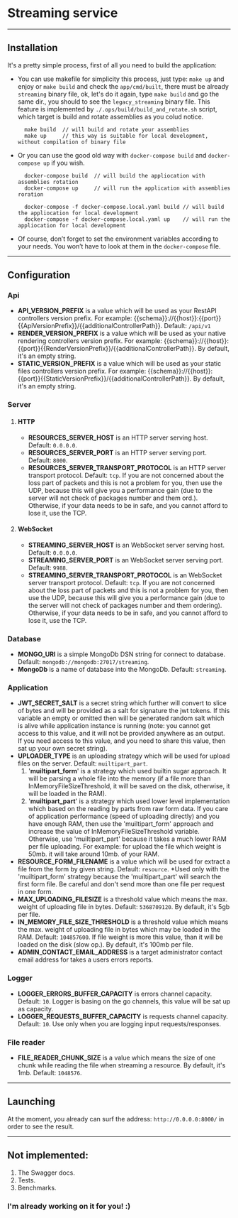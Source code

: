 # Streaming service

---

## Installation

It's a pretty simple process, first of all you need to build the application:
- You can use makefile for simplicity this process, just type: `make up` and enjoy or `make build` and check the `app/cmd/built`, there must be already `streaming` binary file, ok, let's do it again, type `make build` and go the same dir., you should to see the `legacy_streaming` binary file. This feature is implemented by `./.ops/build/build_and_rotate.sh` script, which target is build and rotate assemblies as you colud notice.
  
  ```
    make build  // will build and rotate your assemblies
    make up     // this way is suitable for local development, without compilation of binary file
  ```
  
- Or you can use the good old way with `docker-compose build` and `docker-compose up` if you wish.

  ```
    docker-compose build  // will build the appliocation with assemblies rotation
    docker-compose up     // will run the application with assemblies roration
  
    docker-compose -f docker-compose.local.yaml build // will build the appliocation for local development
    docker-compose -f docker-compose.local.yaml up    // will run the appliocation for local development
  ```
  
- Of course, don’t forget to set the environment variables according to your needs. You won’t have to look at them in the `docker-compose` file.

---

## Configuration

### Api
- **API_VERSION_PREFIX** is a value which will be used as your RestAPI controllers version prefix.
  For example: {{schema}}://{{host}}:{{port}}{{ApiVersionPrefix}}/{{additionalControllerPath}}.
  Default: `/api/v1`
- **RENDER_VERSION_PREFIX** is a value which will be used as your native rendering controllers version prefix.
  For example: {{schema}}://{{host}}:{{port}}{{RenderVersionPrefix}}/{{additionalControllerPath}}.
  By default, it's an empty string.
- **STATIC_VERSION_PREFIX** is a value which will be used as your static files controllers version prefix.
  For example: {{schema}}://{{host}}:{{port}}{{StaticVersionPrefix}}/{{additionalControllerPath}}.
  By default, it's an empty string.

### Server
1. #### HTTP
   - **RESOURCES_SERVER_HOST** is an HTTP server serving host. Default: `0.0.0.0`.
   - **RESOURCES_SERVER_PORT** is an HTTP server serving port. Default: `8000`.
   - **RESOURCES_SERVER_TRANSPORT_PROTOCOL** is an HTTP server transport protocol. Default: `tcp`.
     If you are not concerned about the loss part of packets and this is not a problem for you, then use the UDP,
     because this will give you a performance gain (due to the server will not check of packages number and them ord.).
     Otherwise, if your data needs to be in safe, and you cannot afford to lose it, use the TCP.
2. #### WebSocket
   - **STREAMING_SERVER_HOST** is an WebSocket server serving host. Default: `0.0.0.0`.
   - **STREAMING_SERVER_PORT** is an WebSocket server serving port. Default: `9988`.
   - **STREAMING_SERVER_TRANSPORT_PROTOCOL** is an WebSocket server transport protocol. Default: `tcp`.
     If you are not concerned about the loss part of packets and this is not a problem for you, then use the UDP,
     because this will give you a performance gain (due to the server will not check of packages number and them ordering).
     Otherwise, if your data needs to be in safe, and you cannot afford to lose it, use the TCP.

### Database
- **MONGO_URI** is a simple MongoDb DSN string for connect to database. Default: `mongodb://mongodb:27017/streaming`.
- **MongoDb** is a name of database into the MongoDb. Default: `streaming`.

### Application
- **JWT_SECRET_SALT** is a secret string which further will convert to slice of bytes and will be provided
  as a salt for signature the jwt tokens.
  If this variable an empty or omitted then will be generated random salt which is alive while application instance
  is running (note: you cannot get access to this value, and it will not be provided anywhere as an output. If
  you need access to this value, and you need to share this value, then sat up your own secret string).
- **UPLOADER_TYPE** is an uploading strategy which will be used for upload files on the server. Default: `muiltipart_part`.
  1. '**muiltipart_form**' is a strategy which used builtin sugar approach. It will be parsing a whole file into the
            memory (if a file more than InMemoryFileSizeThreshold, it will be saved on the disk, otherwise, it will be
            loaded in the RAM).
  2. '**muiltipart_part**' is a strategy which used lower level implementation which based on the reading by parts
      from raw form data.
  If you care of application performance (speed of uploading directly) and you have enough RAM, then use
  the 'muiltipart_form' approach and increase the value of InMemoryFileSizeThreshold variable.
  Otherwise, use 'muiltipart_part' because it takes a much lower RAM per file uploading.
  For example: for upload the file which weight is 50mb. it will take around 10mb. of your RAM.
- **RESOURCE_FORM_FILENAME** is a value which will be used for extract a file from the form by given string. Default: `resource`.
  *Used only with the 'muiltipart_form' strategy because the 'muiltipart_part' will search the first form file.
  Be careful and don't send more than one file per request in one form.
- **MAX_UPLOADING_FILESIZE** is a threshold value which means the max. weight of uploading file in bytes. Default: `5368709120`.
  By default, it's 5gb per file.
- **IN_MEMORY_FILE_SIZE_THRESHOLD** is a threshold value which means the max. weight of uploading file in bytes
  which may be loaded in the RAM. Default: `104857600`. If file weight is more this value, than it will be loaded on the disk (slow op.).
  By default, it's 100mb per file.
- **ADMIN_CONTACT_EMAIL_ADDRESS** is a target administrator contact email address for takes a users errors reports.

### Logger
- **LOGGER_ERRORS_BUFFER_CAPACITY** is errors channel capacity. Default: `10`.
  Logger is basing on the go channels, this value will be sat up as capacity.
- **LOGGER_REQUESTS_BUFFER_CAPACITY** is requests channel capacity. Default: `10`.
  Use only when you are logging input requests/responses.

### File reader
- **FILE_READER_CHUNK_SIZE** is a value which means the size of one chunk while reading the file when streaming a resource.
  By default, it's 1mb. Default: `1048576`.

---

## Launching

At the moment, you already can surf the address: `http://0.0.0.0:8000/` in order to see the result.


---

## Not implemented:

1. The Swagger docs.
2. Tests.
3. Benchmarks.

### I'm already working on it for you! :)

